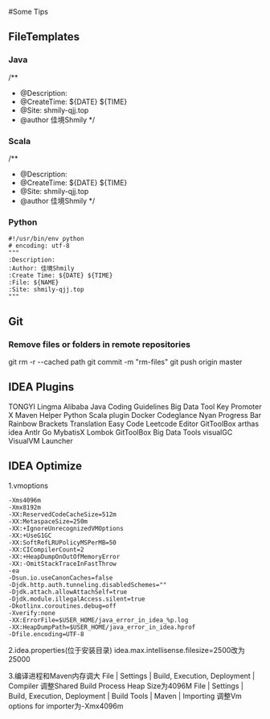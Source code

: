 #Some Tips

## FileTemplates
### Java
/**
 * @Description:
 * @CreateTime: ${DATE} ${TIME}
 * @Site: shmily-qjj.top
 * @author 佳境Shmily
 */


 
### Scala
/**
* @Description:
* @CreateTime: ${DATE} ${TIME}
* @Site: shmily-qjj.top
* @author 佳境Shmily
  */
 
### Python
```
#!/usr/bin/env python
# encoding: utf-8
"""
:Description:
:Author: 佳境Shmily
:Create Time: ${DATE} ${TIME}
:File: ${NAME}
:Site: shmily-qjj.top
"""
```

## Git
### Remove files or folders in remote repositories
git rm -r --cached path
git commit -m "rm-files"
git push origin master

## IDEA Plugins
TONGYI Lingma
Alibaba Java Coding Guidelines
Big Data Tool
Key Promoter X
Maven Helper
Python
Scala plugin
Docker
Codeglance
Nyan Progress Bar
Rainbow Brackets
Translation
Easy Code
Leetcode Editor
GitToolBox
arthas idea
Antlr
Go
MybatisX
Lombok
GitToolBox
Big Data Tools
visualGC
VisualVM Launcher

## IDEA Optimize
1.vmoptions
```text
-Xms4096m
-Xmx8192m
-XX:ReservedCodeCacheSize=512m
-XX:MetaspaceSize=250m
-XX:+IgnoreUnrecognizedVMOptions
-XX:+UseG1GC
-XX:SoftRefLRUPolicyMSPerMB=50
-XX:CICompilerCount=2
-XX:+HeapDumpOnOutOfMemoryError
-XX:-OmitStackTraceInFastThrow
-ea
-Dsun.io.useCanonCaches=false
-Djdk.http.auth.tunneling.disabledSchemes=""
-Djdk.attach.allowAttachSelf=true
-Djdk.module.illegalAccess.silent=true
-Dkotlinx.coroutines.debug=off
-Xverify:none
-XX:ErrorFile=$USER_HOME/java_error_in_idea_%p.log
-XX:HeapDumpPath=$USER_HOME/java_error_in_idea.hprof
-Dfile.encoding=UTF-8
```

2.idea.properties(位于安装目录)
idea.max.intellisense.filesize=2500改为25000

3.编译进程和Maven内存调大
File | Settings | Build, Execution, Deployment | Compiler 调整Shared Build Process Heap Size为4096M
File | Settings | Build, Execution, Deployment | Build Tools | Maven | Importing 调整Vm options for importer为-Xmx4096m 
